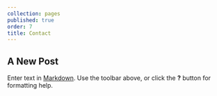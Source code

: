 ```yaml
---
collection: pages
published: true
order: 7
title: Contact
---
```

## A New Post

Enter text in [Markdown](http://daringfireball.net/projects/markdown/). Use the toolbar above, or click the **?** button for formatting help.
